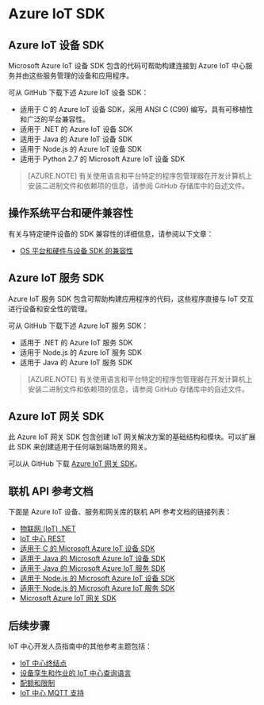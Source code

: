 <properties
    pageTitle="了解 Azure IoT SDK | Azure"
    description="开发人员指南 - 介绍了相关链接，其指向可用于构建设备应用和后端应用的各种 Azure IoT 设备和服务 SDK。"
    services="iot-hub"
    documentationcenter=""
    author="dominicbetts"
    manager="timlt"
    editor="" />
<tags
    ms.assetid="c5c9a497-bb03-4301-be2d-00edfb7d308f"
    ms.service="iot-hub"
    ms.devlang="multiple"
    ms.topic="article"
    ms.tgt_pltfrm="na"
    ms.workload="na"
    ms.date="09/30/2016"
    wacn.date="01/13/2017"
    ms.author="dobett" />  


# Azure IoT SDK

## Azure IoT 设备 SDK

Microsoft Azure IoT 设备 SDK 包含的代码可帮助构建连接到 Azure IoT 中心服务并由这些服务管理的设备和应用程序。

可从 GitHub 下载下述 Azure IoT 设备 SDK：

- 适用于 C 的 Azure IoT 设备 SDK，采用 ANSI C (C99) 编写，具有可移植性和广泛的平台兼容性。
- 适用于 .NET 的 Azure IoT 设备 SDK
- 适用于 Java 的 Azure IoT 设备 SDK
- 适用于 Node.js 的 Azure IoT 设备 SDK
- 适用于 Python 2.7 的 Microsoft Azure IoT 设备 SDK

> [AZURE.NOTE]
有关使用语言和平台特定的程序包管理器在开发计算机上安装二进制文件和依赖项的信息，请参阅 GitHub 存储库中的自述文件。
> 
> 

## 操作系统平台和硬件兼容性

有关与特定硬件设备的 SDK 兼容性的详细信息，请参阅以下文章：

- [OS 平台和硬件与设备 SDK 的兼容性][lnk-compatibility]

## Azure IoT 服务 SDK
Azure IoT 服务 SDK 包含可帮助构建应用程序的代码，这些程序直接与 IoT 交互进行设备和安全性的管理。

可从 GitHub 下载下述 Azure IoT 服务 SDK：

- 适用于 .NET 的 Azure IoT 服务 SDK
- 适用于 Node.js 的 Azure IoT 服务 SDK
- 适用于 Java 的 Azure IoT 服务 SDK

> [AZURE.NOTE]
有关使用语言和平台特定的程序包管理器在开发计算机上安装二进制文件和依赖项的信息，请参阅 GitHub 存储库中的自述文件。
> 
> 

## Azure IoT 网关 SDK
此 Azure IoT 网关 SDK 包含创建 IoT 网关解决方案的基础结构和模块。可以扩展此 SDK 来创建适用于任何端到端场景的网关。

可以从 GitHub 下载 [Azure IoT 网关 SDK][lnk-gateway-sdk]。

## 联机 API 参考文档

下面是 Azure IoT 设备、服务和网关库的联机 API 参考文档的链接列表：

- [物联网 (IoT) .NET][lnk-dotnet-ref]
- [IoT 中心 REST][lnk-rest-ref]
- [适用于 C 的 Microsoft Azure IoT 设备 SDK][lnk-c-ref]
- [适用于 Java 的 Microsoft Azure IoT 设备 SDK][lnk-java-ref]
- [适用于 Java 的 Microsoft Azure IoT 服务 SDK][lnk-java-service-ref]
- [适用于 Node.js 的 Microsoft Azure IoT 设备 SDK][lnk-node-ref]
- [适用于 Node.js 的 Microsoft Azure IoT 服务 SDK][lnk-node-service-ref]
- [Microsoft Azure IoT 网关 SDK][lnk-gateway-ref]

## 后续步骤

IoT 中心开发人员指南中的其他参考主题包括：

- [IoT 中心终结点][lnk-devguide-endpoints]
- [设备孪生和作业的 IoT 中心查询语言][lnk-devguide-query]
- [配额和限制][lnk-devguide-quotas]
- [IoT 中心 MQTT 支持][lnk-devguide-mqtt]

<!-- Links and images -->


[lnk-c-device-sdk]: https://github.com/Azure/azure-iot-sdks/blob/master/c/readme.md
[lnk-dotnet-device-sdk]: https://github.com/Azure/azure-iot-sdks/blob/master/csharp/device/readme.md
[lnk-java-device-sdk]: https://github.com/Azure/azure-iot-sdks/blob/master/java/device/readme.md
[lnk-dotnet-service-sdk]: https://github.com/Azure/azure-iot-sdks/blob/master/csharp/service/README.md
[lnk-java-service-sdk]: https://github.com/Azure/azure-iot-sdks/blob/master/java/service/readme.md
[lnk-node-device-sdk]: https://github.com/Azure/azure-iot-sdks/blob/master/node/device/readme.md
[lnk-node-service-sdk]: https://github.com/Azure/azure-iot-sdks/blob/master/node/service/README.md
[lnk-python-device-sdk]: https://github.com/Azure/azure-iot-sdks/blob/master/python/device/readme.md
[lnk-compatibility]: /documentation/articles/iot-hub-tested-configurations/
[lnk-gateway-sdk]: https://github.com/Azure/azure-iot-gateway-sdk/blob/master/README.md

[lnk-dotnet-ref]: https://msdn.microsoft.com/zh-cn/library/mt488521.aspx
[lnk-c-ref]: http://azure.github.io/azure-iot-sdks/c/api_reference/index.html
[lnk-java-ref]: http://azure.github.io/azure-iot-sdks/java/device/api_reference/index.html
[lnk-node-ref]: http://azure.github.io/azure-iot-sdks/node/api_reference/azure-iot-device/1.0.15/index.html
[lnk-rest-ref]: https://msdn.microsoft.com/zh-cn/library/mt548492.aspx
[lnk-java-service-ref]: http://azure.github.io/azure-iot-sdks/java/service/api_reference/index.html
[lnk-node-service-ref]: http://azure.github.io/azure-iot-sdks/node/api_reference/azure-iothub/1.0.17/index.html
[lnk-gateway-ref]: http://azure.github.io/azure-iot-gateway-sdk/api_reference/c/html/

[lnk-devguide-endpoints]: /documentation/articles/iot-hub-devguide-endpoints/
[lnk-devguide-quotas]: /documentation/articles/iot-hub-devguide-quotas-throttling/
[lnk-devguide-query]: /documentation/articles/iot-hub-devguide-query-language/
[lnk-devguide-mqtt]: /documentation/articles/iot-hub-mqtt-support/

<!---HONumber=Mooncake_1205_2016-->
<!--Update_Description:update wording-->